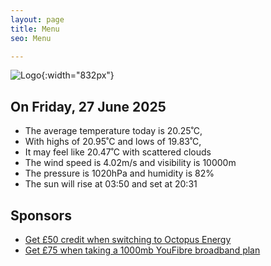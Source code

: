 ```yaml
---
layout: page
title: Menu
seo: Menu

---
```


![Logo](/images/logo.jpg){:width="832px"}

<!-- weather_marker starts -->
## On Friday, 27 June 2025

- The average temperature today is 20.25˚C,
- With highs of 20.95˚C and lows of 19.83˚C,
- It may feel like 20.47˚C with scattered clouds
- The wind speed is 4.02m/s and visibility is 10000m
- The pressure is 1020hPa and humidity is 82%
- The sun will rise at 03:50 and set at 20:31

<!-- weather_marker ends -->

## Sponsors

- [Get £50 credit when switching to Octopus Energy](https://bit.ly/3oD1nnS)
- [Get £75 when taking a 1000mb YouFibre broadband plan](https://aklam.io/91zWhU?)
